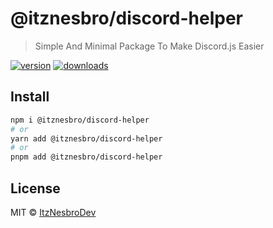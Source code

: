 # @itznesbro/discord-helper
> Simple And Minimal Package To Make Discord.js Easier

[![version](https://img.shields.io/npm/v/@itznesbro/discord-helper?label=&color=29BC9B)](https://npm.im/discord-helper) [![downloads](https://img.shields.io/npm/dm/discord-helper?label=&color=29BC9B)](https://npm.im/discord-helper)

## Install

```bash
npm i @itznesbro/discord-helper
# or
yarn add @itznesbro/discord-helper
# or
pnpm add @itznesbro/discord-helper
```

## License

MIT &copy; [ItzNesbroDev](https://github.com/ItzNesbroDev)
